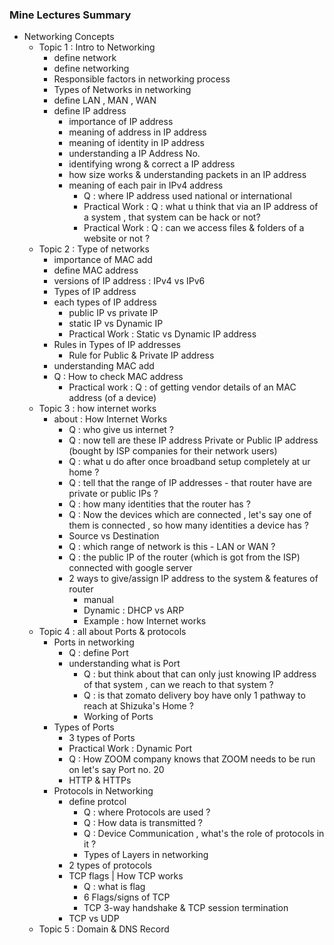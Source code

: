### Mine Lectures Summary

- Networking Concepts
    - Topic 1 : Intro to Networking
        - define network 
        - define networking
        - Responsible factors in networking process
        - Types of Networks in networking
        - define LAN , MAN , WAN
        - define IP address 
          - importance of IP address
          - meaning of address in IP address
          - meaning of identity in IP address
          - understanding a IP Address No.
          - identifying wrong & correct a IP address
          - how size works & understanding packets in an IP address
          - meaning of each pair in IPv4 address
            - Q : where IP address used national or international
            - Practical Work : Q : what u think that via an IP address of a system , that system can be hack or not?
            - Practical Work : Q : can we access files & folders of a website or not ?
    - Topic 2 : Type of networks
        - importance of MAC add
        - define MAC address
        - versions of IP address : IPv4 vs IPv6
        - Types of IP address 
        - each types of IP address
            - public IP vs private IP
            - static IP vs Dynamic IP
            - Practical Work : Static vs Dynamic IP address
        - Rules in Types of IP addresses
            - Rule for Public & Private IP address
        - understanding MAC add
        - Q : How to check MAC address
            - Practical work : Q : of getting vendor details of an MAC address (of a device)
    - Topic 3 : how internet works
        - about : How Internet Works
            - Q : who give us internet ?
            - Q : now tell are these IP address Private or Public IP address (bought by ISP companies for their network users)
            - Q : what u do after once broadband setup completely at ur home ?
            - Q : tell that the range of IP addresses - that router have are private or public IPs ?
            - Q : how many identities that the router has ?
            - Q : Now the devices which are connected , let's say one of them is connected , so how many identities a device has ?
            - Source vs Destination
            - Q : which range of network is this - LAN or WAN ?
            - Q : the public IP of the router (which is got from the ISP) connected with google server
            - 2 ways to give/assign IP address to the system & features of router
                - manual 
                - Dynamic : DHCP vs ARP
                - Example : how Internet works
    - Topic 4 : all about Ports & protocols
        - Ports in networking     
			- Q : define Port
			- understanding what is Port
				- Q : but think about that can only just knowing IP address of that system , can we reach to that system ?
				- Q : is that zomato delivery boy have only 1 pathway to reach at Shizuka's Home ?
				- Working of Ports
        - Types of Ports
			- 3 types of Ports
			- Practical Work : Dynamic Port
			- Q : How ZOOM company knows that ZOOM needs to be run on let's say Port no. 20
			- HTTP & HTTPs 
        - Protocols in Networking
			- define protcol
				- Q : where Protocols are used ?
				- Q : How data is transmitted ?
				- Q : Device Communication , what's the role of protocols in it ?
				- Types of Layers in networking
			- 2 types of protocols 
			- TCP flags | How TCP works
				- Q : what is flag
				- 6 Flags/signs of TCP
				- TCP 3-way handshake & TCP session termination
            - TCP vs UDP
    - Topic 5 : Domain & DNS Record


